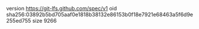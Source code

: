 version https://git-lfs.github.com/spec/v1
oid sha256:03892b5bd705aaf0e1818b38132e86153b0f18e7921e68463a5f6d9e255ed755
size 9266
